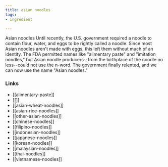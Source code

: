 ```yaml
---
title: asian noodles
tags:
- ingredient

---
```

Asian noodles Until recently, the U.S. government required a noodle to contain flour, water, and eggs to be rightly called a noodle. Since most Asian noodles aren't made with eggs, this left them without much of an identity. The FDA permitted names like "alimentary paste" and "imitation noodles," but Asian noodle producers--from the birthplace of the noodle no less--could not use the n-word. The government finally relented, and we can now use the name "Asian noodles."

### Links

* [[alimentary-paste]]
* [[]]
* [[asian-wheat-noodles]]
* [[asian-rice-noodles]]
* [[other-asian-noodles]]
* [[chinese-noodles]]
* [[filipino-noodles]]
* [[indonesian-noodles]]
* [[japanese-noodles]]
* [[korean-noodles]]
* [[malaysian-noodles]]
* [[thai-noodles]]
* [[vietnamese-noodles]]
